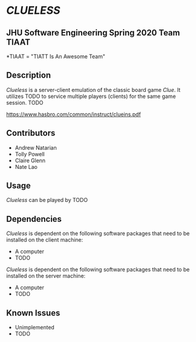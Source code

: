 # *CLUELESS*
## JHU Software Engineering Spring 2020 Team TIAAT
*TIAAT = "TIATT Is An Awesome Team"

## Description
*Clueless* is a server-client emulation of the classic board game *Clue*. It utilizes TODO to service multiple players (clients) for the same game session. TODO

https://www.hasbro.com/common/instruct/clueins.pdf

## Contributors
* Andrew Natarian
* Tolly Powell
* Claire Glenn
* Nate Lao

## Usage
*Clueless* can be played by TODO

## Dependencies
*Clueless* is dependent on the following software packages that need to be installed on the client machine:
* A computer
* TODO

*Clueless* is dependent on the following software packages that need to be installed on the server machine:
* A computer
* TODO

## Known Issues
* Unimplemented
* TODO
